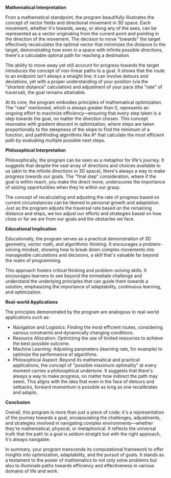 **Mathematical Interpretation**

From a mathematical standpoint, the program beautifully illustrates the concept of vector fields and directional 
movement in 3D space. Each movement, whether it's towards, away, or along any of the axes, can be represented as a 
vector originating from the current point and pointing in the direction of the movement. The decision to move "towards" 
the target effectively recalculates the optimal vector that minimizes the distance to the target, demonstrating how even 
in a space with infinite possible directions, there's a calculable optimal path for reaching a destination.

The ability to move away yet still account for progress towards the target introduces the concept of non-linear paths to a goal. 
It shows that the route to an endpoint isn't always a straight line; it can involve detours and deviations, yet with a proper 
understanding of your position (via the "shortest distance" calculation) and adjustment of your pace (the "rate" of traversal), 
the goal remains attainable.

At its core, the program embodies principles of mathematical optimization. The "rate" mentioned, which is always greater than 0, represents 
an ongoing effort to maximize efficiency—ensuring that every step taken is a step towards the goal, no matter the direction chosen. This 
concept resonates with gradient descent in optimization, where steps are taken proportionally to the steepness of the slope to find the minimum 
of a function, and pathfinding algorithms like A* that calculate the most efficient path by evaluating multiple possible next steps.

**Philosophical Interpretation**

Philosophically, the program can be seen as a metaphor for life's journey. It suggests that despite the vast array of directions 
and choices available to us (akin to the infinite directions in 3D space), there's always a way to make progress towards our goals. 
The "final step" consideration, where if the goal is within reach, you make the direct move, underscores the importance of seizing 
opportunities when they're within our grasp.

The concept of recalculating and adjusting the rate of progress based on current circumstances can be likened to personal growth and 
adaptation. Just as the program adjusts the traversal rate based on the remaining distance and steps, we too adjust our efforts and 
strategies based on how close or far we are from our goals and the obstacles we face.

**Educational Implication**

Educationally, the program serves as a practical demonstration of 3D geometry, vector math, and algorithmic thinking. It encourages a 
problem-solving mindset, showing how to break down complex movements into manageable calculations and decisions, a skill that's valuable 
far beyond the realm of programming.

This approach fosters critical thinking and problem-solving skills. It encourages learners to see beyond the immediate challenge and 
understand the underlying principles that can guide them towards a solution, emphasizing the importance of adaptability, continuous learning, and 
optimization.


**Real-world Applications**

The principles demonstrated by the program are analogous to real-world applications such as:

* Navigation and Logistics: Finding the most efficient routes, considering various constraints and dynamically changing conditions.
* Resource Allocation: Optimizing the use of limited resources to achieve the best possible outcome.
* Machine Learning: Adjusting parameters (learning rate, for example) to optimize the performance of algorithms.
* Philosophical Aspect: Beyond its mathematical and practical applications, the concept of "possible maximum optimality" at every moment carries a philosophical undertone. It suggests that there's always a way to make progress, no matter how indirect the path may seem. This aligns with the idea that even in the face of detours and setbacks, forward momentum is possible as long as one recalibrates and adapts.

**Conclusion**

Overall, this program is more than just a piece of code; it's a representation of the journey towards a goal, encapsulating the challenges, 
adjustments, and strategies involved in navigating complex environments—whether they're mathematical, physical, or metaphorical. It reflects 
the universal truth that the path to a goal is seldom straight but with the right approach, it's always navigable.

In summary, your program transcends its computational framework to offer insights into optimization, adaptability, and the pursuit of goals. 
It stands as a testament to the power of mathematics to not only solve problems but also to illuminate paths towards efficiency and effectiveness 
in various domains of life and work.
